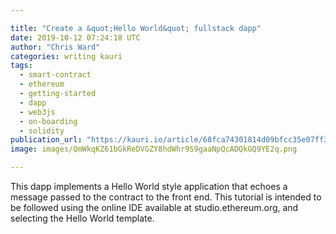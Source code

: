 ```yaml
---

title: "Create a &quot;Hello World&quot; fullstack dapp"
date: 2019-10-12 07:24:18 UTC
author: "Chris Ward"
categories: writing kauri
tags:
  - smart-contract
  - ethereum
  - getting-started
  - dapp
  - web3js
  - on-boarding
  - solidity
publication_url: "https://kauri.io/article/68fca74301814d09bfcc35e07ff30fbc"
image: images/QmWkqKZ61bGkReDVGZY8hdWhr9S9gaaNpQcADQkGQ9YE2q.png

---
```


This dapp implements a Hello World style application that echoes a message passed to the contract to the front end. This tutorial is intended to be followed using the online IDE available at studio.ethereum.org, and selecting the Hello World template.

